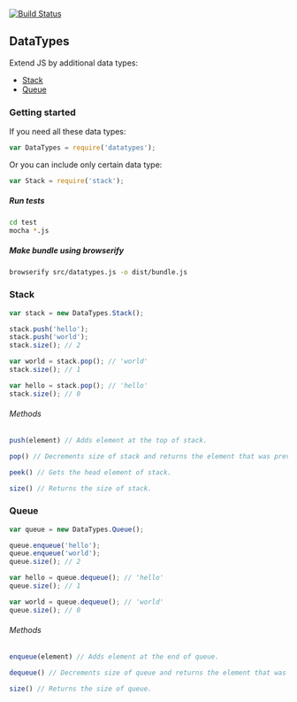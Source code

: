 [![Build Status](https://travis-ci.org/pavelkomiagin/DataTypes.svg)](https://travis-ci.org/pavelkomiagin/DataTypes)

## DataTypes

Extend JS by additional data types:

* [Stack](#stack)
* [Queue](#queue)

### Getting started

If you need all these data types:

```javascript
var DataTypes = require('datatypes');
```

Or you can include only certain data type:

```javascript
var Stack = require('stack');
```

##### Run tests

```bash
cd test
mocha *.js
```

##### Make bundle using browserify

```bash
browserify src/datatypes.js -o dist/bundle.js
```

### Stack

```javascript
var stack = new DataTypes.Stack();

stack.push('hello');
stack.push('world');
stack.size(); // 2

var world = stack.pop(); // 'world'
stack.size(); // 1

var hello = stack.pop(); // 'hello'
stack.size(); // 0
```

###### Methods

```javascript
push(element) // Adds element at the top of stack.
```
```javascript
pop() // Decrements size of stack and returns the element that was previously the top one.
```
```javascript
peek() // Gets the head element of stack.
```
```javascript
size() // Returns the size of stack.
```

### Queue

```javascript
var queue = new DataTypes.Queue();

queue.enqueue('hello');
queue.enqueue('world');
queue.size(); // 2

var hello = queue.dequeue(); // 'hello'
queue.size(); // 1

var world = queue.dequeue(); // 'world'
queue.size(); // 0
```

###### Methods

```javascript
enqueue(element) // Adds element at the end of queue.
```
```javascript
dequeue() // Decrements size of queue and returns the element that was at the start of queue.
```
```javascript
size() // Returns the size of queue.
```

